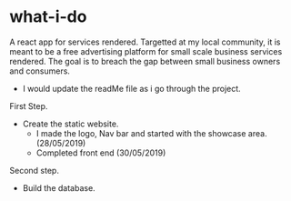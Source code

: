 # what-i-do
A react app for services rendered. Targetted at my local community, it is meant to be a free advertising platform for small scale business services rendered.
The goal is to breach the gap between small business owners and consumers.

* I would update the readMe file as i go through the project.

First Step.
  * Create the static website.
    * I made the logo, Nav bar and started with the showcase area. (28/05/2019)
    * Completed front end (30/05/2019)
    
Second step.
 * Build the database.

